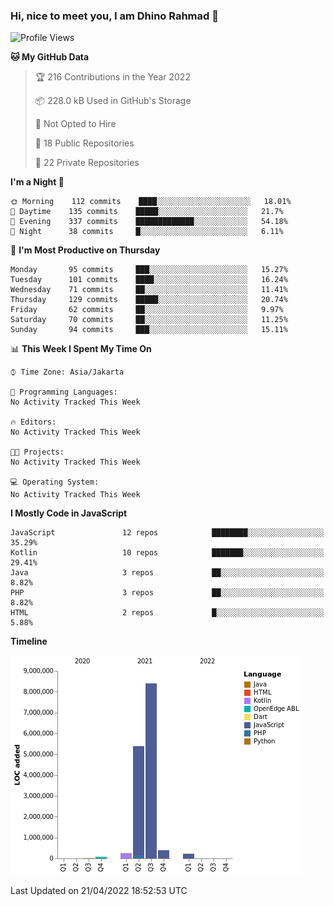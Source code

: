 ### Hi, nice to meet you, I am Dhino Rahmad 👋
<!--START_SECTION:waka-->
![Profile Views](http://img.shields.io/badge/Profile%20Views-1-blue)

**🐱 My GitHub Data** 

> 🏆 216 Contributions in the Year 2022
 > 
> 📦 228.0 kB Used in GitHub's Storage 
 > 
> 🚫 Not Opted to Hire
 > 
> 📜 18 Public Repositories 
 > 
> 🔑 22 Private Repositories  
 > 
**I'm a Night 🦉** 

```text
🌞 Morning    112 commits    ████░░░░░░░░░░░░░░░░░░░░░   18.01% 
🌆 Daytime    135 commits    █████░░░░░░░░░░░░░░░░░░░░   21.7% 
🌃 Evening    337 commits    █████████████░░░░░░░░░░░░   54.18% 
🌙 Night      38 commits     █░░░░░░░░░░░░░░░░░░░░░░░░   6.11%

```
📅 **I'm Most Productive on Thursday** 

```text
Monday       95 commits     ███░░░░░░░░░░░░░░░░░░░░░░   15.27% 
Tuesday      101 commits    ████░░░░░░░░░░░░░░░░░░░░░   16.24% 
Wednesday    71 commits     ██░░░░░░░░░░░░░░░░░░░░░░░   11.41% 
Thursday     129 commits    █████░░░░░░░░░░░░░░░░░░░░   20.74% 
Friday       62 commits     ██░░░░░░░░░░░░░░░░░░░░░░░   9.97% 
Saturday     70 commits     ██░░░░░░░░░░░░░░░░░░░░░░░   11.25% 
Sunday       94 commits     ███░░░░░░░░░░░░░░░░░░░░░░   15.11%

```


📊 **This Week I Spent My Time On** 

```text
⌚︎ Time Zone: Asia/Jakarta

💬 Programming Languages: 
No Activity Tracked This Week

🔥 Editors: 
No Activity Tracked This Week

🐱‍💻 Projects: 
No Activity Tracked This Week

💻 Operating System: 
No Activity Tracked This Week

```

**I Mostly Code in JavaScript** 

```text
JavaScript               12 repos            ████████░░░░░░░░░░░░░░░░░   35.29% 
Kotlin                   10 repos            ███████░░░░░░░░░░░░░░░░░░   29.41% 
Java                     3 repos             ██░░░░░░░░░░░░░░░░░░░░░░░   8.82% 
PHP                      3 repos             ██░░░░░░░░░░░░░░░░░░░░░░░   8.82% 
HTML                     2 repos             █░░░░░░░░░░░░░░░░░░░░░░░░   5.88%

```


**Timeline**

![Chart not found](https://raw.githubusercontent.com/Dhino12/Dhino12/master/charts/bar_graph.png) 


 Last Updated on 21/04/2022 18:52:53 UTC
<!--END_SECTION:waka-->
 
